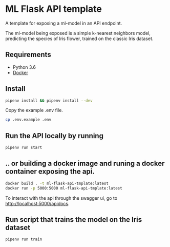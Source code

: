 # ML Flask API template
A template for exposing a ml-model in an API endpoint.

The ml-model being exposed is a simple k-nearest neighbors model,
predicting the species of Iris flower, trained on the classic Iris dataset.     

## Requirements
* Python 3.6 
* [Docker](https://www.docker.com/)

## Install

``` Bash
pipenv install && pipenv install --dev
```

Copy the example .env file.

``` Bash
cp .env.example .env
```

## Run the API locally by running
``` Bash
pipenv run start
```
## .. or building a docker image and runing a docker container exposing the api.
``` Bash
docker build . -t ml-flask-api-tmplate:latest
docker run -p 5000:5000 ml-flask-api-tmplate:latest
``` 
To interact with the api through the swagger ui, go to [http://localhost:5000/apidocs](http://localhost:5000/apidocs).
## Run script that trains the model on the Iris dataset
``` Bash
pipenv run train
```


